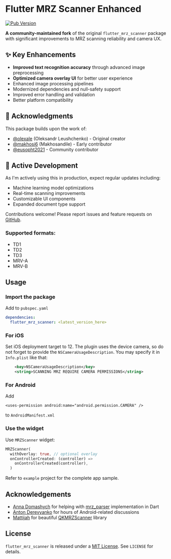 # Flutter MRZ Scanner Enhanced 

[![Pub Version](https://img.shields.io/pub/v/flutter_mrz_scanner)](https://pub.dev/packages/flutter_mrz_scanner)

**A community-maintained fork** of the original `flutter_mrz_scanner` package with significant improvements to MRZ scanning reliability and camera UX.

## ✨ Key Enhancements
- **Improved text recognition accuracy** through advanced image preprocessing
- **Optimized camera overlay UI** for better user experience
- Enhanced image processing pipelines
- Modernized dependencies and null-safety support
- Improved error handling and validation
- Better platform compatibility

## 🙏 Acknowledgments
This package builds upon the work of:
- [@olexale](https://github.com/olexale) (Oleksandr Leushchenko) - Original creator
- [@makhosi6](https://github.com/makhosi6) (Makhosandile) - Early contributor
- [@eusopht2021](https://github.com/eusopht2021) - Community contributor

## 🚧 Active Development
As I'm actively using this in production, expect regular updates including:
- Machine learning model optimizations
- Real-time scanning improvements
- Customizable UI components
- Expanded document type support

Contributions welcome! Please report issues and feature requests on [GitHub](https://github.com/ELMEHDAOUIAhmed/flutter_mrz_scanner).
### Supported formats:
* TD1
* TD2
* TD3
* MRV-A
* MRV-B

## Usage

### Import the package
Add to `pubspec.yaml`
```yaml
dependencies:
  flutter_mrz_scanner: <latest_version_here>
```
### For iOS
Set iOS deployment target to 12.
The plugin uses the device camera, so do not forget to provide the `NSCameraUsageDescription`. You may specify it in `Info.plist` like that:
```xml
    <key>NSCameraUsageDescription</key>
    <string>SCANNING MRZ REQUIRE CAMERA PERMISSIONS</string>
```

### For Android
Add
```
<uses-permission android:name="android.permission.CAMERA" />
```
to `AndroidManifest.xml`

### Use the widget
Use `MRZScanner` widget:
```dart
MRZScanner(
  withOverlay: true, // optional overlay
  onControllerCreated: (controller) =>
    onControllerCreated(controller),
  )
```
Refer to `example` project for the complete app sample.

## Acknowledgements
* [Anna Domashych](https://github.com/foxanna) for helping with [mrz_parser](https://github.com/olexale/mrz_parser) implementation in Dart
* [Anton Derevyanko](https://github.com/antonderevyanko) for hours of Android-related discussions
* [Mattijah](https://github.com/Mattijah) for beautiful [QKMRZScanner](https://github.com/Mattijah/QKMRZScanner) library

## License
`flutter_mrz_scanner` is released under a [MIT License](https://opensource.org/licenses/MIT). See `LICENSE` for details.
